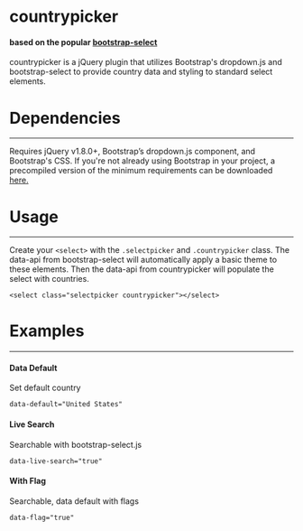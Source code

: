 



# countrypicker

#### based on the popular [bootstrap-select](https://silviomoreto.github.io/bootstrap-select/)

countrypicker is a jQuery plugin that utilizes Bootstrap's dropdown.js and bootstrap-select to provide country data and styling to standard select elements.



# Dependencies

* * *

Requires jQuery v1.8.0+, Bootstrap’s dropdown.js component, and Bootstrap's CSS. If you're not already using Bootstrap in your project, a precompiled version of the minimum requirements can be downloaded [here.](http://getbootstrap.com/customize/?id=7830063837006f6fc84f)



# Usage

* * *

Create your `<select>` with the `.selectpicker` and `.countrypicker` class. The data-api from bootstrap-select will automatically apply a basic theme to these elements. Then the data-api from countrypicker will populate the select with countries.



    <select class="selectpicker countrypicker"></select>


# Examples

* * *



#### Data Default

Set default country

    data-default="United States"



#### Live Search

Searchable with bootstrap-select.js

    data-live-search="true"



#### With Flag

Searchable, data default with flags

    data-flag="true"
